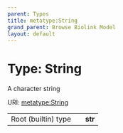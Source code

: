 ```yaml
---
parent: Types
title: metatype:String
grand_parent: Browse Biolink Model
layout: default
---
```


# Type: String


A character string

URI: [metatype:String](https://biolink.github.io/biolinkml/docs/types/String)

|  |  |  |
| --- | --- | --- |
| Root (builtin) type | | **str** |
